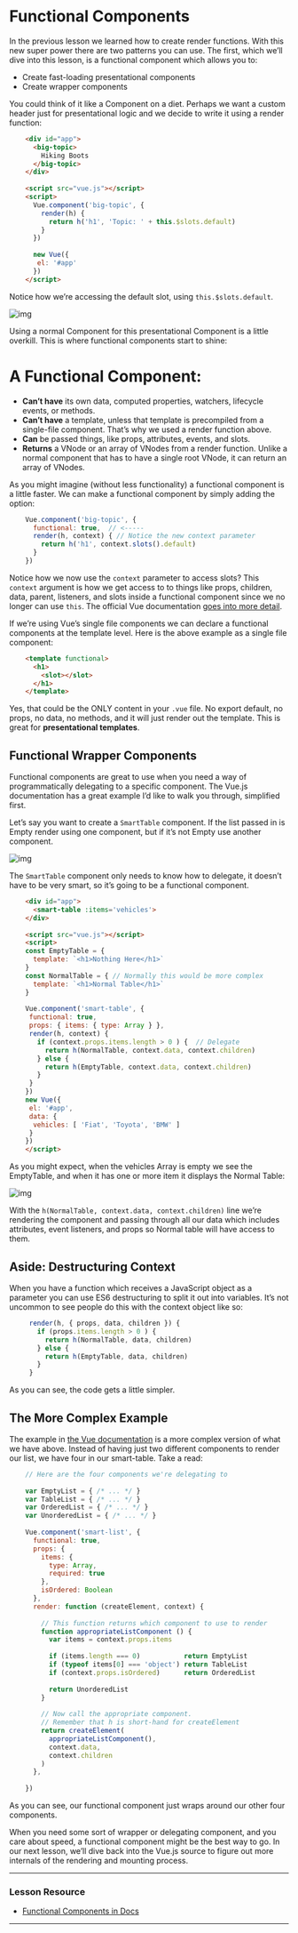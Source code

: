 #  Functional Components

In the previous lesson we learned how to create render functions.  With  this new super power there are two patterns you can use.  The first,  which we’ll dive into this lesson, is a functional component which  allows you to:

- Create fast-loading presentational components
- Create wrapper components

You could think of it like a Component on a diet.  Perhaps we want a  custom header just for presentational logic and we decide to write it  using a render function:

```html
    <div id="app">
      <big-topic>
        Hiking Boots
      </big-topic>
    </div>
    
    <script src="vue.js"></script>
    <script>
      Vue.component('big-topic', {
        render(h) { 
          return h('h1', 'Topic: ' + this.$slots.default)
        }
      })
      
      new Vue({
       el: '#app'
      })
    </script>  
```

Notice how we’re accessing the default slot, using `this.$slots.default`.

![img](https://firebasestorage.googleapis.com/v0/b/vue-mastery.appspot.com/o/flamelink%2Fmedia%2F1578371456067_0.png?alt=media&token=6cfb60b9-fe7c-4bdb-98dd-0b69e4463753)

Using a normal Component for this presentational Component is a  little overkill.  This is where functional components start to shine:

# A Functional Component:

- **Can’t have** its own data, computed properties, watchers, lifecycle events, or methods.
- **Can’t have** a template, unless that template is precompiled from a single-file component.  That’s why we used a render function above.
- **Can** be passed things, like props, attributes, events, and slots.
- **Returns** a VNode or an array of VNodes from a render function.  Unlike a normal component that has to have a single root  VNode, it can return an array of VNodes.

As you might imagine (without less functionality) a functional  component is a little faster.   We can make a functional component by  simply adding the option:

```javascript
    Vue.component('big-topic', {
      functional: true,  // <----- 
      render(h, context) { // Notice the new context parameter 
        return h('h1', context.slots().default) 
      }
    })
```

Notice how we now use the `context` parameter to access slots?  This `context` argument is how we get access to to things like props, children, data,  parent, listeners, and slots inside a functional component since we no  longer can use `this`.  The official Vue documentation [goes into more detail](https://vuejs.org/v2/guide/render-function.html#Functional-Components).

If we’re using Vue’s single file components we can declare a  functional components at the template level.  Here is the above example  as a single file component:

```html
    <template functional>
      <h1>
        <slot></slot>
      </h1>
    </template>
```

Yes, that could be the ONLY content in your `.vue` file.   No export default, no props, no data, no methods, and it will just render out the template.   This is great for **presentational templates**.

## Functional Wrapper Components

Functional components are great to use when you need a way of  programmatically delegating to a specific component.  The Vue.js  documentation has a great example I’d like to walk you through,  simplified first.

Let’s say you want to create a `SmartTable` component.  If the list passed in is Empty render using one component, but if it’s not Empty use another component.

![img](https://firebasestorage.googleapis.com/v0/b/vue-mastery.appspot.com/o/flamelink%2Fmedia%2F1578371456068_1.jpg?alt=media&token=97482fdd-22ec-4c1b-8e52-d6e28cd7dadf)

The `SmartTable` component only needs to know how to delegate, it doesn’t have to be very smart, so it’s going to be a functional component.

```html
    <div id="app">
      <smart-table :items='vehicles'>
    </div>
    
    <script src="vue.js"></script>
    <script>
    const EmptyTable = {
      template: `<h1>Nothing Here</h1>`
    }
    const NormalTable = { // Normally this would be more complex
      template: `<h1>Normal Table</h1>`  
    }
    
    Vue.component('smart-table', {
     functional: true,
     props: { items: { type: Array } },
     render(h, context) {
       if (context.props.items.length > 0 ) {  // Delegate 
         return h(NormalTable, context.data, context.children) 
       } else { 
         return h(EmptyTable, context.data, context.children)
       }
     }
    })
    new Vue({
     el: '#app',
     data: {
      vehicles: [ 'Fiat', 'Toyota', 'BMW' ]
     }
    })
    </script>
```

As you might expect, when the vehicles Array is empty we see the  EmptyTable, and when it has one or more item it displays the Normal  Table:

![img](https://firebasestorage.googleapis.com/v0/b/vue-mastery.appspot.com/o/flamelink%2Fmedia%2F1578371308347_2.png?alt=media&token=28d7a0f7-4a6a-4f04-84cf-a60947ff4188)

With the  `h(NormalTable, context.data, context.children)` line we’re rendering the component and passing through all our data  which includes attributes, event listeners, and props so Normal table  will have access to them.

## Aside: Destructuring Context

When you have a function which receives a JavaScript object as a  parameter you can use ES6 destructuring to split it out into variables.   It’s not uncommon to see people do this with the context object like  so:

```javascript
     render(h, { props, data, children }) {
       if (props.items.length > 0 ) {
         return h(NormalTable, data, children) 
       } else {
         return h(EmptyTable, data, children)
       }
     }
```

As you can see, the code gets a little simpler.

## The More Complex Example

The example in [the Vue documentation](https://vuejs.org/v2/guide/render-function.html#Functional-Components) is a more complex version of what we have above.  Instead of having  just two different components to render our list, we have four in our  smart-table.  Take a read:

```javascript
    // Here are the four components we're delegating to
    
    var EmptyList = { /* ... */ }
    var TableList = { /* ... */ }
    var OrderedList = { /* ... */ }
    var UnorderedList = { /* ... */ }
    
    Vue.component('smart-list', {
      functional: true,
      props: {
        items: {
          type: Array,
          required: true
        },
        isOrdered: Boolean
      },
      render: function (createElement, context) {
        
        // This function returns which component to use to render
        function appropriateListComponent () {
          var items = context.props.items
    
          if (items.length === 0)           return EmptyList
          if (typeof items[0] === 'object') return TableList
          if (context.props.isOrdered)      return OrderedList
    
          return UnorderedList
        }
        
        // Now call the appropriate component.
        // Remember that h is short-hand for createElement
        return createElement(
          appropriateListComponent(),
          context.data,
          context.children
        )
      },
    
    })
```

As you can see, our functional component just wraps around our other four components.

When you need some sort of wrapper or delegating component, and you  care about speed, a  functional component might be the best way to go.   In our next lesson, we’ll dive back into the Vue.js source to figure out more internals of the rendering and mounting process.

----

### Lesson Resource

- [Functional Components in Docs](https://www.vuemastery.com/courses/advanced-components/functional-components/"https://vuejs.org/v2/guide/render-function.html#Functional-Components")

---

